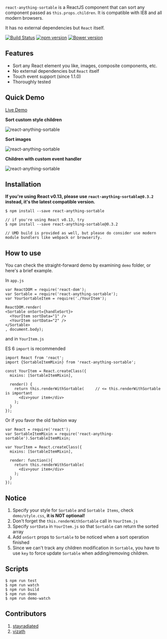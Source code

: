`react-anything-sortable` is a ReactJS component that can sort any component passed as `this.props.children`. It is compatible with IE8 and all modern browsers.

It has no external dependencies but `React` itself.

[![Build Status](https://travis-ci.org/jasonslyvia/react-anything-sortable.svg)](https://travis-ci.org/jasonslyvia/react-anything-sortable)
[![npm version](https://badge.fury.io/js/react-anything-sortable.svg)](http://badge.fury.io/js/react-anything-sortable)
[![Bower version](https://badge.fury.io/bo/react-anything-sortable.svg)](http://badge.fury.io/bo/react-anything-sortable)

## Features

 - Sort any React element you like, images, composite components, etc.
 - No external dependencies but `React` itself
 - Touch event support (since 1.1.0)
 - Thoroughly tested

## Quick Demo

[Live Demo](http://jasonslyvia.github.io/react-anything-sortable/demo/index.html)

**Sort custom style children**

![react-anything-sortable](http://ww4.sinaimg.cn/large/831e9385gw1equswkpcfag209p02sgn5.gif)

**Sort images**

![react-anything-sortable](http://ww3.sinaimg.cn/mw690/831e9385gw1equstgvfmzg20a50360va.gif)

**Children with custom event handler**

![react-anything-sortable](http://ww4.sinaimg.cn/large/831e9385gw1eqy459cieqg20au02s0t4.gif)

## Installation

**If you're using React v0.13, please use `react-anything-sortable@0.3.2` instead, it's the latest compatible version.**

```
$ npm install --save react-anything-sortable

// if you're using React v0.13, try
$ npm install --save react-anything-sortable@0.3.2

// UMD build is provided as well, but please do consider use modern module bundlers like webpack or browserify.
```

## How to use

You can check the straight-forward demo by examining `demo` folder, or here's a brief example.

In `app.js`

````
var ReactDOM = require('react-dom');
var Sortable = require('react-anything-sortable');
var YourSortableItem = require('./YourItem');

ReactDOM.render(
<Sortable onSort={handleSort}>
  <YourItem sortData="1" />
  <YourItem sortData="2" />
</Sortable>
, document.body);
````

and in `YourItem.js`

ES 6 `import` is recommended

```
import React from 'react';
import {SortableItemMixin} from 'react-anything-sortable';

const YourItem = React.createClass({
  mixins: [SortableItemMixin],

  render() {
    return this.renderWithSortable(     // <= this.renderWithSortable is important
      <div>your item</div>
    );
  }
});
```

Or if you favor the old fashion way

````
var React = require('react');
var SortableItemMixin = require('react-anything-sortable').SortableItemMixin;

var YourItem = React.createClass({
  mixins: [SortableItemMixin],

  render: function(){
    return this.renderWithSortable(
      <div>your item</div>
    );
  }
});
````

## Notice

1. Specify your style for `Sortable` and `Sortable Items`, check `demo/style.css`, **it is NOT optional!**
2. Don't forget the `this.renderWithSortable` call in `YourItem.js`
3. Specify `sortData` in `YourItem.js` so that `Sortable` can return the sorted array
4. Add `onSort` props to `Sortable` to be noticed when a sort operation finished
5. Since we can't track any children modification in `Sortable`, you have to use `key` to force update `Sortable` when adding/removing children.


## Scripts

```
$ npm run test
$ npm run watch
$ npm run build
$ npm run demo
$ npm run demo-watch
```


## Contributors

1. [stayradiated](https://github.com/stayradiated)
2. [vizath](https://github.com/vizath)
